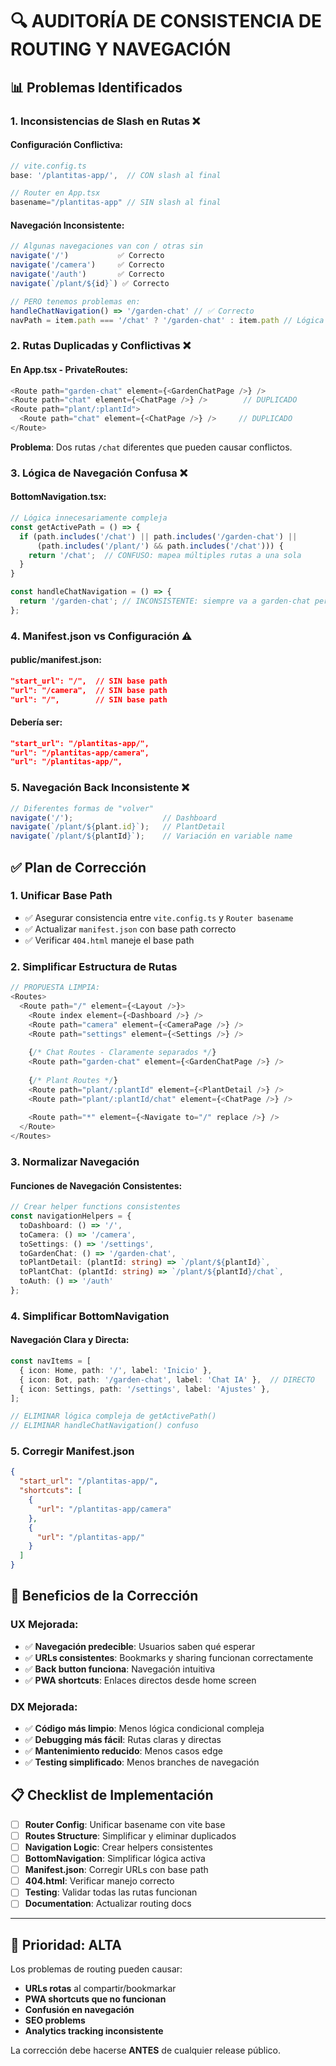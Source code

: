 # 🔍 AUDITORÍA DE CONSISTENCIA DE ROUTING Y NAVEGACIÓN

## 📊 **Problemas Identificados**

### **1. Inconsistencias de Slash en Rutas** ❌

#### **Configuración Conflictiva:**
```typescript
// vite.config.ts
base: '/plantitas-app/',  // CON slash al final

// Router en App.tsx
basename="/plantitas-app" // SIN slash al final
```

#### **Navegación Inconsistente:**
```typescript
// Algunas navegaciones van con / otras sin
navigate('/')           ✅ Correcto
navigate('/camera')     ✅ Correcto  
navigate('/auth')       ✅ Correcto
navigate(`/plant/${id}`) ✅ Correcto

// PERO tenemos problemas en:
handleChatNavigation() => '/garden-chat' // ✅ Correcto
navPath = item.path === '/chat' ? '/garden-chat' : item.path // Lógica confusa
```

### **2. Rutas Duplicadas y Conflictivas** ❌

#### **En App.tsx - PrivateRoutes:**
```typescript
<Route path="garden-chat" element={<GardenChatPage />} />
<Route path="chat" element={<ChatPage />} />        // DUPLICADO
<Route path="plant/:plantId">
  <Route path="chat" element={<ChatPage />} />     // DUPLICADO
</Route>
```
**Problema**: Dos rutas `/chat` diferentes que pueden causar conflictos.

### **3. Lógica de Navegación Confusa** ❌

#### **BottomNavigation.tsx:**
```typescript
// Lógica innecesariamente compleja
const getActivePath = () => {
  if (path.includes('/chat') || path.includes('/garden-chat') || 
      (path.includes('/plant/') && path.includes('/chat'))) {
    return '/chat';  // CONFUSO: mapea múltiples rutas a una sola
  }
}

const handleChatNavigation = () => {
  return '/garden-chat'; // INCONSISTENTE: siempre va a garden-chat pero tab dice "chat"
};
```

### **4. Manifest.json vs Configuración** ⚠️

#### **public/manifest.json:**
```json
"start_url": "/",  // SIN base path
"url": "/camera",  // SIN base path  
"url": "/",        // SIN base path
```

#### **Debería ser:**
```json
"start_url": "/plantitas-app/",
"url": "/plantitas-app/camera", 
"url": "/plantitas-app/",
```

### **5. Navegación Back Inconsistente** ❌

```typescript
// Diferentes formas de "volver"
navigate('/');                    // Dashboard
navigate(`/plant/${plant.id}`);   // PlantDetail  
navigate(`/plant/${plantId}`);    // Variación en variable name
```

## ✅ **Plan de Corrección**

### **1. Unificar Base Path**
- ✅ Asegurar consistencia entre `vite.config.ts` y `Router basename`
- ✅ Actualizar `manifest.json` con base path correcto
- ✅ Verificar `404.html` maneje el base path

### **2. Simplificar Estructura de Rutas**
```typescript
// PROPUESTA LIMPIA:
<Routes>
  <Route path="/" element={<Layout />}>
    <Route index element={<Dashboard />} />
    <Route path="camera" element={<CameraPage />} />
    <Route path="settings" element={<Settings />} />
    
    {/* Chat Routes - Claramente separados */}
    <Route path="garden-chat" element={<GardenChatPage />} />
    
    {/* Plant Routes */}
    <Route path="plant/:plantId" element={<PlantDetail />} />
    <Route path="plant/:plantId/chat" element={<ChatPage />} />
    
    <Route path="*" element={<Navigate to="/" replace />} />
  </Route>
</Routes>
```

### **3. Normalizar Navegación**

#### **Funciones de Navegación Consistentes:**
```typescript
// Crear helper functions consistentes
const navigationHelpers = {
  toDashboard: () => '/',
  toCamera: () => '/camera', 
  toSettings: () => '/settings',
  toGardenChat: () => '/garden-chat',
  toPlantDetail: (plantId: string) => `/plant/${plantId}`,
  toPlantChat: (plantId: string) => `/plant/${plantId}/chat`,
  toAuth: () => '/auth'
};
```

### **4. Simplificar BottomNavigation**

#### **Navegación Clara y Directa:**
```typescript
const navItems = [
  { icon: Home, path: '/', label: 'Inicio' },
  { icon: Bot, path: '/garden-chat', label: 'Chat IA' },  // DIRECTO
  { icon: Settings, path: '/settings', label: 'Ajustes' },
];

// ELIMINAR lógica compleja de getActivePath()
// ELIMINAR handleChatNavigation() confuso
```

### **5. Corregir Manifest.json**
```json
{
  "start_url": "/plantitas-app/",
  "shortcuts": [
    {
      "url": "/plantitas-app/camera"
    },
    {
      "url": "/plantitas-app/"
    }
  ]
}
```

## 🎯 **Beneficios de la Corrección**

### **UX Mejorada:**
- ✅ **Navegación predecible**: Usuarios saben qué esperar
- ✅ **URLs consistentes**: Bookmarks y sharing funcionan correctamente
- ✅ **Back button funciona**: Navegación intuitiva
- ✅ **PWA shortcuts**: Enlaces directos desde home screen

### **DX Mejorada:**
- ✅ **Código más limpio**: Menos lógica condicional compleja
- ✅ **Debugging más fácil**: Rutas claras y directas
- ✅ **Mantenimiento reducido**: Menos casos edge
- ✅ **Testing simplificado**: Menos branches de navegación

## 📋 **Checklist de Implementación**

- [ ] **Router Config**: Unificar basename con vite base
- [ ] **Routes Structure**: Simplificar y eliminar duplicados  
- [ ] **Navigation Logic**: Crear helpers consistentes
- [ ] **BottomNavigation**: Simplificar lógica activa
- [ ] **Manifest.json**: Corregir URLs con base path
- [ ] **404.html**: Verificar manejo correcto
- [ ] **Testing**: Validar todas las rutas funcionan
- [ ] **Documentation**: Actualizar routing docs

---

## 🚨 **Prioridad: ALTA** 

Los problemas de routing pueden causar:
- **URLs rotas** al compartir/bookmarkar
- **PWA shortcuts que no funcionan**
- **Confusión en navegación**
- **SEO problems** 
- **Analytics tracking inconsistente**

La corrección debe hacerse **ANTES** de cualquier release público. 